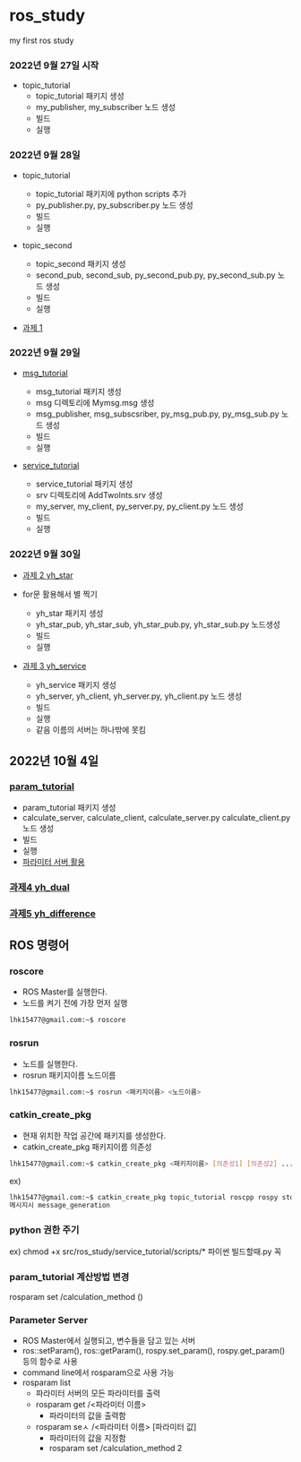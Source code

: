 # ros_study
my first ros study

### 2022년 9월 27일 시작
- topic_tutorial
    - topic_tutorial 패키지 생성
    - my_publisher, my_subscriber 노드 생성
    - 빌드
    - 실행

### 2022년 9월 28일
- topic_tutorial
    - topic_tutorial 패키지에 python scripts 추가
    - py_publisher.py, py_subscriber.py 노드 생성
    - 빌드
    - 실행

- topic_second
    - topic_second 패키지 생성
    - second_pub, second_sub, py_second_pub.py, py_second_sub.py 노드 생성
    - 빌드
    - 실행

- [과제 1](./topic_test)

### 2022년 9월 29일
- [msg_tutorial](./msg_tutorial)
    - msg_tutorial 패키지 생성
    - msg 디렉토리에 Mymsg.msg 생성
    - msg_publisher, msg_subscsriber, py_msg_pub.py, py_msg_sub.py 노드 생성
    - 빌드
    - 실행

- [service_tutorial](./service_tutorial)
    - service_tutorial 패키지 생성
    - srv 디렉토리에 AddTwoInts.srv 생성
    - my_server, my_client, py_server.py, py_client.py 노드 생성
    - 빌드
    - 실행

### 2022년 9월 30일
- [과제 2 yh_star](./yh_star)
- for문 활용해서 별 찍기
    - yh_star 패키지 생성
    - yh_star_pub, yh_star_sub, yh_star_pub.py, yh_star_sub.py 노드생성
    - 빌드
    - 실행

- [과제 3 yh_service](.yh_service)
    - yh_service 패키지 생성
    - yh_server, yh_client, yh_server.py, yh_client.py 노드 생성
    - 빌드
    - 실행
    - 같음 이름의 서버는 하나밖에 못킴

## 2022년 10월 4일
### [param_tutorial](./param_tutorial)
- param_tutorial 패키지 생성
- calculate_server, calculate_client, calculate_server.py calculate_client.py 노드 생성
- 빌드
- 실행
- [파라미터 서버 활용](#parameter-server)

### [과제4 yh_dual](./yh_dual/과제4.pdf)
### [과제5 yh_difference](./yh_difference/과제5.pdf)
    
## ROS 명령어
### roscore
- ROS Master를 실행한다.
- 노드를 켜기 전에 가장 먼저 실행
```bash
lhk15477@gmail.com:~$ roscore
```

### rosrun
- 노드를 실행한다.
- rosrun 패키지이름 노드이름
```bash
lhk15477@gmail.com:~$ rosrun <패키지이름> <노드이름>
```

### catkin_create_pkg
- 현재 위치한 작업 공간에 패키지를 생성한다.
- catkin_create_pkg 패키지이름 의존성
```bash
lhk15477@gmail.com:~$ catkin_create_pkg <패키지이름> [의존성1] [의존성2] .... 
```
ex)
```bash
lhk15477@gmail.com:~$ catkin_create_pkg topic_tutorial roscpp rospy std_msgs
메시지시 message_generation
```


### python 권한 주기
ex) chmod +x src/ros_study/service_tutorial/scripts/*
파이썬 빌드할때.py 꼭

### param_tutorial 계산방법 변경
rosparam set /calculation_method ()
 
### Parameter Server
- ROS Master에서 실행되고, 변수들을 담고 있는 서버
- ros::setParam(), ros::getParam(), rospy.set_param(), rospy.get_param() 등의 함수로 사용
- command line에서 rosparam으로 사용 가능
- rosparam list
    - 파라미터 서버의 모든 파라미터를 출력
    - rosparam get /<파라미터 이름>
        - 파라미터의 값을 출력함
    - rosparam seㅅ /<파라미터 이름> [파라미터 값]
        - 파라미터의 값을 지정함
        - rosparam set /calculation_method 2
